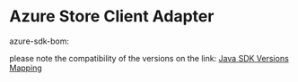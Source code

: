 # Azure Store Client Adapter

azure-sdk-bom: 

please note the compatibility of the versions on the link:
[Java SDK Versions Mapping](https://github.com/Azure/azure-sdk-for-java/wiki/Spring-Versions-Mapping#spring-cloud-azure-support-status)
